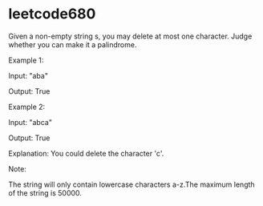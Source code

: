 # leetcode680
Given a non-empty string s, you may delete at most one character. Judge whether you can make it a palindrome.

Example 1:

Input: "aba"

Output: True

Example 2:

Input: "abca"

Output: True

Explanation: You could delete the character 'c'.

Note:

The string will only contain lowercase characters a-z.The maximum length of the string is 50000.
